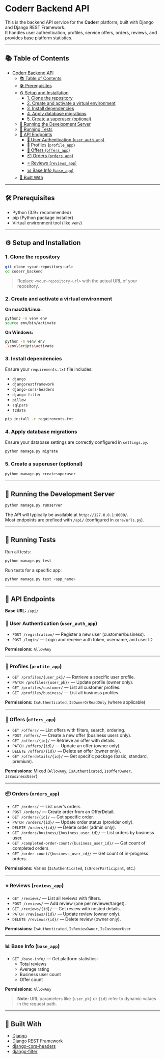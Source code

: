 # Coderr Backend API

This is the backend API service for the **Coderr** platform, built with Django and Django REST Framework.  
It handles user authentication, profiles, service offers, orders, reviews, and provides base platform statistics.

---

## 📚 Table of Contents

- [Coderr Backend API](#coderr-backend-api)
  - [📚 Table of Contents](#-table-of-contents)
  - [🛠️ Prerequisites](#️-prerequisites)
  - [⚙️ Setup and Installation](#️-setup-and-installation)
    - [1. Clone the repository](#1-clone-the-repository)
    - [2. Create and activate a virtual environment](#2-create-and-activate-a-virtual-environment)
    - [3. Install dependencies](#3-install-dependencies)
    - [4. Apply database migrations](#4-apply-database-migrations)
    - [5. Create a superuser (optional)](#5-create-a-superuser-optional)
  - [🚀 Running the Development Server](#-running-the-development-server)
  - [🧪 Running Tests](#-running-tests)
  - [🔌 API Endpoints](#-api-endpoints)
    - [🔐 User Authentication (`user_auth_app`)](#-user-authentication-user_auth_app)
    - [👤 Profiles (`profile_app`)](#-profiles-profile_app)
    - [💼 Offers (`offers_app`)](#-offers-offers_app)
    - [📦 Orders (`orders_app`)](#-orders-orders_app)
    - [⭐ Reviews (`reviews_app`)](#-reviews-reviews_app)
    - [📊 Base Info (`base_app`)](#-base-info-base_app)
  - [🧰 Built With](#-built-with)

---

## 🛠️ Prerequisites

- Python (3.9+ recommended)  
- pip (Python package installer)  
- Virtual environment tool (like `venv`)

---

## ⚙️ Setup and Installation

### 1. Clone the repository

```bash
git clone <your-repository-url>
cd coderr_backend
```

> Replace `<your-repository-url>` with the actual URL of your repository.

### 2. Create and activate a virtual environment

**On macOS/Linux:**
```bash
python3 -m venv env
source env/bin/activate
```

**On Windows:**
```bash
python -m venv env
.\env\Scripts\activate
```

### 3. Install dependencies

Ensure your `requirements.txt` file includes:
- `django`
- `djangorestframework`
- `django-cors-headers`
- `django-filter`
- `pillow`
- `sqlpars`
- `tzdata`


```bash
pip install -r requirements.txt
```

### 4. Apply database migrations

Ensure your database settings are correctly configured in `settings.py`.

```bash
python manage.py migrate
```

### 5. Create a superuser (optional)

```bash
python manage.py createsuperuser
```

---

## 🚀 Running the Development Server

```bash
python manage.py runserver
```

The API will typically be available at `http://127.0.0.1:8000/`.  
Most endpoints are prefixed with `/api/` (configured in `core/urls.py`).

---

## 🧪 Running Tests

Run all tests:

```bash
python manage.py test
```

Run tests for a specific app:

```bash
python manage.py test <app_name>
```

---

## 🔌 API Endpoints

**Base URL:** `/api/`

### 🔐 User Authentication (`user_auth_app`)
- `POST /registration/` — Register a new user (customer/business).  
- `POST /login/` — Login and receive auth token, username, and user ID.  

**Permissions:** `AllowAny`

---

### 👤 Profiles (`profile_app`)
- `GET /profiles/{user_pk}/` — Retrieve a specific user profile.  
- `PATCH /profiles/{user_pk}/` — Update profile (owner only).  
- `GET /profiles/customer/` — List all customer profiles.  
- `GET /profiles/business/` — List all business profiles.  

**Permissions:** `IsAuthenticated`, `IsOwnerOrReadOnly` (where applicable)

---

### 💼 Offers (`offers_app`)
- `GET /offers/` — List offers with filters, search, ordering.  
- `POST /offers/` — Create a new offer (business users only).  
- `GET /offers/{id}/` — Retrieve an offer with details.  
- `PATCH /offers/{id}/` — Update an offer (owner only).  
- `DELETE /offers/{id}/` — Delete an offer (owner only).  
- `GET /offerdetails/{id}/` — Get specific package (basic, standard, premium).  

**Permissions:** Mixed (`AllowAny`, `IsAuthenticated`, `IsOfferOwner`, `IsBusinessUser`)

---

### 📦 Orders (`orders_app`)
- `GET /orders/` — List user’s orders.  
- `POST /orders/` — Create order from an OfferDetail.  
- `GET /orders/{id}/` — Get specific order.  
- `PATCH /orders/{id}/` — Update order status (provider only).  
- `DELETE /orders/{id}/` — Delete order (admin only).  
- `GET /orders/business/{business_user_id}/` — List orders by business user.  
- `GET /completed-order-count/{business_user_id}/` — Get count of completed orders.  
- `GET /order-count/{business_user_id}/` — Get count of in-progress orders.  

**Permissions:** Varies (`IsAuthenticated`, `IsOrderParticipant`, etc.)

---

### ⭐ Reviews (`reviews_app`)
- `GET /reviews/` — List all reviews with filters.  
- `POST /reviews/` — Add review (one per reviewer/target).  
- `GET /reviews/{id}/` — Get review with nested details.  
- `PATCH /reviews/{id}/` — Update review (owner only).  
- `DELETE /reviews/{id}/` — Delete review (owner only).  

**Permissions:** `IsAuthenticated`, `IsReviewOwner`, `IsCustomerUser`

---

### 📊 Base Info (`base_app`)
- `GET /base-info/` — Get platform statistics:
  - Total reviews  
  - Average rating  
  - Business user count  
  - Offer count  

**Permissions:** `AllowAny`

> **Note:** URL parameters like `{user_pk}` or `{id}` refer to dynamic values in the request path.

---

## 🧰 Built With

- [Django](https://www.djangoproject.com/)
- [Django REST Framework](https://www.django-rest-framework.org/)
- [django-cors-headers](https://pypi.org/project/django-cors-headers/)
- [django-filter](https://django-filter.readthedocs.io/en/stable/)

